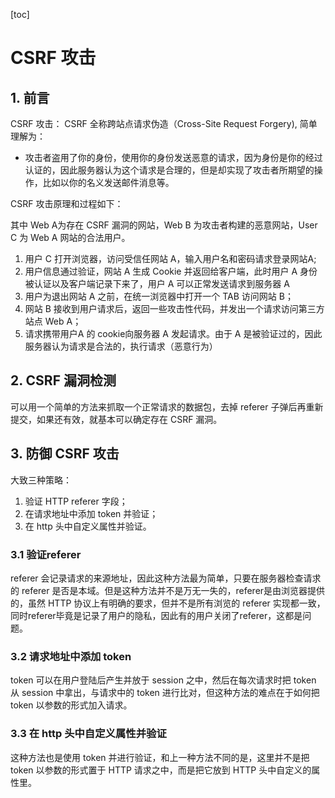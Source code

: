 [toc]

# CSRF 攻击

## 1. 前言

CSRF 攻击： CSRF 全称跨站点请求伪造（Cross-Site Request Forgery), 简单理解为：

- 攻击者盗用了你的身份，使用你的身份发送恶意的请求，因为身份是你的经过认证的，因此服务器认为这个请求是合理的，但是却实现了攻击者所期望的操作，比如以你的名义发送邮件消息等。

CSRF 攻击原理和过程如下：

其中 Web A为存在 CSRF 漏洞的网站，Web B 为攻击者构建的恶意网站，User C 为 Web A 网站的合法用户。

1. 用户 C 打开浏览器，访问受信任网站 A，输入用户名和密码请求登录网站A;
2. 用户信息通过验证，网站 A 生成 Cookie 并返回给客户端，此时用户 A 身份被认证以及客户端记录下来了，用户 A 可以正常发送请求到服务器 A
3. 用户为退出网站 A 之前，在统一浏览器中打开一个 TAB 访问网站 B；
4. 网站 B 接收到用户请求后，返回一些攻击性代码，并发出一个请求访问第三方站点 Web A；
5. 请求携带用户A 的 cookie向服务器 A 发起请求。由于 A 是被验证过的，因此服务器认为请求是合法的，执行请求（恶意行为）

## 2. CSRF 漏洞检测

可以用一个简单的方法来抓取一个正常请求的数据包，去掉 referer 子弹后再重新提交，如果还有效，就基本可以确定存在 CSRF 漏洞。

## 3. 防御 CSRF 攻击

大致三种策略：

1. 验证 HTTP referer 字段；
2. 在请求地址中添加 token 并验证；
3. 在 http 头中自定义属性并验证。

### 3.1 验证referer

referer 会记录请求的来源地址，因此这种方法最为简单，只要在服务器检查请求的 referer 是否是本域。但是这种方法并不是万无一失的，referer是由浏览器提供的，虽然 HTTP 协议上有明确的要求，但并不是所有浏览的 referer 实现都一致，同时referer毕竟是记录了用户的隐私，因此有的用户关闭了referer，这都是问题。

### 3.2 请求地址中添加 token

token 可以在用户登陆后产生并放于 session 之中，然后在每次请求时把 token 从 session 中拿出，与请求中的 token 进行比对，但这种方法的难点在于如何把 token 以参数的形式加入请求。

###  3.3 在 http 头中自定义属性并验证

这种方法也是使用 token 并进行验证，和上一种方法不同的是，这里并不是把 token 以参数的形式置于 HTTP 请求之中，而是把它放到 HTTP 头中自定义的属性里。
